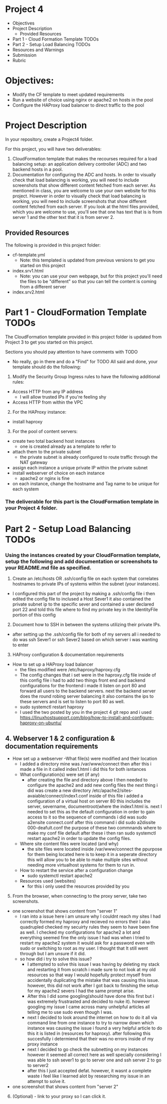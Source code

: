 # Project 4
- Objectives
- Project Description
  -  Provided Resources
- Part 1 - Cloud Formation Template TODOs
- Part 2 - Setup Load Balancing TODOs
- Resources and Warnings
- Submission
- Rubric
# Objectives:
- Modify the CF template to meet updated requirements
- Run a website of choice using nginx or apache2 on hosts in the pool
- Configure the HAProxy load balancer to direct traffic to the pool
# Project Description
In your repository, create a Project4 folder.

For this project, you will have two deliverables:

1. CloudFormation template that makes the recourses required for a load balancing setup: an application delivery controller (ADC) and two backend hosts in a pool.
2. Documentation for configuring the ADC and hosts. In order to visually check that load balancing is working, you will need to include screenshots that show different content fetched from each server.
As mentioned in class, you are welcome to use your own website for this project. However in order to visually check that load balancing is working, you will need to include screenshots that show different content
fetched from each server. If you look at the html files provided, which you are welcome to use, you'll see that one has text that is is from server 1 and the other text that it is from server 2.

## Provided Resources
The following is provided in this project folder:

- cf-template.yml
  - Note: this templated is updated from previous versions to get you started on this project
- index.srv1.html
  - Note: you can use your own webpage, but for this project you'll need the files to be "different" so that you can tell the content is coming from a different server
- index.srv2.html
# Part 1 - CloudFormation Template TODOs
The CloudFormation template provided in this project folder is updated from Project 3 to get you started on this project.

Sections you should pay attention to have comments with TODO

- No really, go in there and do a "Find" for TODO
All said and done, your template should do the following:

1. Modify the Security Group Ingress rules to have the following additional rules:
  - Access HTTP from any IP address
    - I will allow trusted IPs if you're feeling shy
  - Access HTTP from within the VPC
2. For the HAProxy instance:
  - install haproxy
3. For the pool of content servers:
  - create two total backend host instances
    - one is created already as a template to refer to
  - attach them to the private subnet
    - the private subnet is already configured to route traffic through the NAT gateway
  - assign each instance a unique private IP within the private subnet
  - install webserver of choice on each instance
    - apache2 or nginx is fine
  - on each instance, change the hostname and Tag name to be unique for each system
### The deliverable for this part is the CloudFormation template in your Project 4 folder.

# Part 2 - Setup Load Balancing TODOs
### Using the instances created by your CloudFormation template, setup the following and add documentation or screenshots to your README.md file as specified.

1. Create an /etc/hosts OR .ssh/config file on each system that correlates hostnames to private IPs of systems within the subnet (your instances).
  - I configured this part of the project by making a .ssh/config file i then edited the config file to inclused a Host Sever1 it also contained the private subnet ip to the specific sever and contained a user declared port 22 and told this file where to find my private key in the IdentityFile portion of this config 
2. Document how to SSH in between the systems utilizing their private IPs.
  - after setting up the .ssh/config file for both of my servers all i needed to do was ssh Sever1 or ssh Sever2 based on which server i was wanting to enter
3. HAProxy configuration & documentation requirements
  - How to set up a HAProxy load balancer
    - the files modified were /etc/haproxy/haproxy.cfg
    - The config changes that i set were in the haproxy.cfg file inside of this config file i had to add two things front end and backend configurations for the frontend i made it listen on port 80 and forward all users to the backend servers. next the backend server does the round robing server balancing it also contains the ips to these servers and is set to listen to port 80 as well. 
    - sudo systemctl restart haproxy 
    -  I used the two posted by you in the project 4 git repo and i used https://linuxhostsupport.com/blog/how-to-install-and-configure-haproxy-on-ubuntu/
## 4. Webserver 1 & 2 configuration & documentation requirements
  - How set up a webserver
    -What file(s) were modified and their location 
       - I added a directory mine was /var/www/connect then after this i made a file in it called index1.html i did this for both isntances
    - What configuration(s) were set (if any)
      - after creating the file and directory above I then needed to configure the apache2 and add new config files the next thing i did was create a new directory /etc/apache2/sites-avaiable/connect/index1.conf inside of this file i added a configuration of a virtual host on server 80 this includes the server, severname, documentroot(where the index1.html is. next I needed to set this as the default configuration in order to gain access to it so the sequence of commands i did was sudo a2ensite connect.conf after this command i did sudo a2dissite 000-deafult.conf the purpose of these two commnands where to make my conf file default after these i then ran sudo systemctl restart apache2 in order to update the config files. 
    - Where site content files were located (and why)
      - the site files were located inside /var/www/connect the ppurpose for them being located here is to keep it in a seperate directory this will allow you to be able to make multiple sites without needing more virtualhost systems for them to run in.
    - How to restart the service after a configuration change
      - sudo systemctl restart apache2
    - Resources used (websites)
      - for this i only used the resources provided by you 

5. From the browser, when connecting to the proxy server, take two screenshots.
  - one screenshot that shows content from "server 1"
    - I ran into a issue here i am unsure why I couldnt reach my sites I had correctly formed my haproxy and recieved no errors their I also quadrupled checked my secuirty rules they seem to have been fine as well. I checked my configurations for apache2 a lot and everything seemed fine the only issue I had was when i tried to restart my apache2 system it would ask for a password even with sudo or switching to root as my user. I thought that It still went through but I am unsure if it did. 
     - so how did i try to solve this issue?
        - I attempted to solve this issue I was having by deleting my stack and restarting it from scratch i made sure to not look at my old resources so that way I would hopefully protect myself from accidentally duplicating the mistake that was causing this issue. however, this did not work after I got back to finishing the setup for my apache2 severs I had the same prompt arise.
        - After this I did some googling(should have done this first but i was extremely frustrasted and decided to nuke it). however googling my issue I came across many unhelpful articles all telling me to use sudo even though I was.
        - next I decided to look around the internet on how to do it all via command line from one instance to try to narrow down which instance was causing the issue i found a very helpful article to do this it is listed in (resources for haproxy). after following this succesfully i determiend that their was no errors inside of my proxy instance 
        - next I decided to go check the subnetting on my instances however it seemed all correct here as well specially considering I was able to ssh sever1 to go to server one and ssh server 2 to go to server2
        - after this I just accepted defat. however, it wasnt a complete waste i feel like I learned alot by researching my issue in an attempt to solve it. 
  - one screenshot that shows content from "server 2"
 6. (Optional) - link to your proxy so I can click it.
